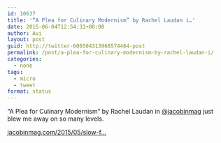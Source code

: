 ```yaml
---
id: 10637
title: '“A Plea for Culinary Modernism” by Rachel Laudan i…'
date: 2015-06-04T12:54:31+00:00
author: Avi
layout: post
guid: http://twitter-606504313968574464-post
permalink: /post/a-plea-for-culinary-modernism-by-rachel-laudan-i/
categories:
  - none
tags:
  - micro
  - tweet
format: status
---
```

“A Plea for Culinary Modernism” by Rachel Laudan in [@jacobinmag](http://twitter.com/jacobinmag) just blew me away on so many levels.

[jacobinmag.com/2015/05/slow-f…](https://www.jacobinmag.com/2015/05/slow-food-artisanal-natural-preservatives/)